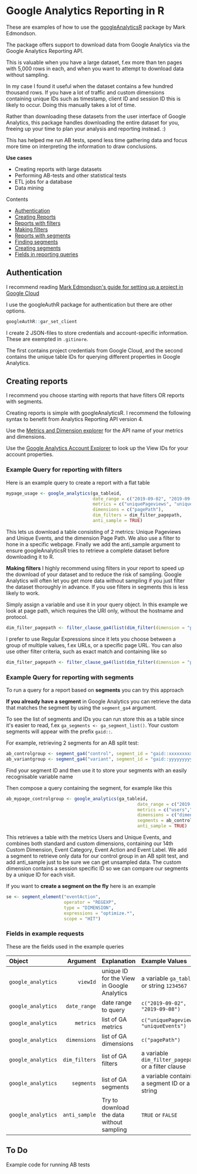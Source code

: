 # **Google Analytics Reporting in R**

These are examples of how to use the [googleAnalyticsR](https://code.markedmondson.me/googleAnalyticsR/) package by Mark Edmondson. 

The package offers support to download data from Google Analytics via the Google Analytics Reporting API. 

This is valuable when you have a large dataset, f.ex more than ten pages with 5,000 rows in each, and when you want to attempt to download data without sampling.

In my case I found it useful when the dataset contains a few hundred thousand rows. If you have a lot of traffic and custom dimensions containing unique IDs such as timestamp, client ID and session ID this is likely to occur. Doing this manually takes a lot of time.

Rather than downloading these datasets from the user interface of Google Analytics, this package handles downloading the entire dataset for you, freeing up your time to plan your analysis and reporting instead. :)

This has helped me run AB tests, spend less time gathering data and focus more time on interpreting the information to draw conclusions.

**Use cases**
* Creating reports with large datasets
* Performing AB-tests and other statistical tests
* ETL jobs for a database
* Data mining

Contents
* [Authentication]()
* [Creating Reports]()
* [Reports with filters]()
* [Making filters]()
* [Reports with segments]()
* [Finding segments]()
* [Creating segments]()
* [Fields in reporting queries]()

## **Authentication**

I recommend reading [Mark Edmondson's guide for setting up a project in Google Cloud](http://code.markedmondson.me/googleAnalyticsR/articles/setup.html#your-own-google-project)

I use the googleAuthR package for authentication but there are other options.
```r 
googleAuthR::gar_set_client
```

I create 2 JSON-files to store credentials and account-specific information. These are exempted in `.gitinore`. 

The first contains project credentials from Google Cloud, and the second contains the unique table IDs for querying different properties in Google Analytics.

## **Creating reports**
I recommend you choose starting with reports that have filters OR reports with segments. 

Creating reports is simple with googleAnalyticsR. I recommend the following syntax to benefit from Analytics Reporting API version 4.

Use the [Metrics and Dimension explorer](https://ga-dev-tools.appspot.com/dimensions-metrics-explorer/) for the API name of your metrics and dimensions.

Use the [Google Analytics Account Explorer](https://ga-dev-tools.appspot.com/account-explorer/) to look up the View IDs for your account properties.


### **Example Query for reporting with filters**

Here is an example query to create a report with a flat table
```r
mypage_usage <- google_analytics(ga_tableid,
                                 date_range = c("2019-09-02", "2019-09-08"),
                                 metrics = c("uniquePageviews", "uniqueEvents"),
                                 dimensions = c("pagePath"),
                                 dim_filters = dim_filter_pagepath,
                                 anti_sample = TRUE)

```

This lets us download a table consisting of 2 metrics: Unique Pageviews and Unique Events, and the dimension Page Path. We also use a filter to hone in a specific webpage. Finally we add the anti_sample argument to ensure googleAnalyticsR tries to retrieve a complete dataset before downloading it to R.

**Making filters**
I highly recommend using filters in your report to speed up the download of your dataset and to reduce the risk of sampling. Google Analytics will often let you get more data without sampling if you just filter the dataset thoroughly in advance. If you use filters in segments this is less likely to work.

Simply assign a variable and use it in your query object. In this example we look at page path, which requires the URI only, without the hostname and protocol.
```r
dim_filter_pagepath <- filter_clause_ga4(list(dim_filter(dimension = "pagePath", operator = "REGEXP", expressions = "^\\/(foldername)\\/(pagename)\\/$")))
```

I prefer to use Regular Expressions since it lets you choose between a group of multiple values, f.ex URLs, or a specific page URL. You can also use other filter criteria, such as exact match and containing like so

```r
dim_filter_pagepath <- filter_clause_ga4(list(dim_filter(dimension = "pagePath", operator = "EXACT", expressions = "/foldername/pagename")))
```

### **Example Query for reporting with segments**
To run a query for a report based on **segments** you can try this approach

**If you already have a segment** in Google Analytics you can retrieve the data that matches the segment by using the `segment_ga4` argument.

To see the list of segments and IDs you can run store this as a table since it's easier to read, f.ex `ga_segments <- ga_segment_list()`. Your custom segments will appear with the prefix `gaid::`.

For example, retrieving 2 segments for an AB split test:
```r
ab_controlgroup <- segment_ga4("control", segment_id = "gaid::xxxxxxxxxxxxxx")
ab_variantgroup <- segment_ga4("variant", segment_id = "gaid::yyyyyyyyyyyyyy")
```
Find your segment ID and then use it to store your segments with an easily recognisable variable name

Then compose a query containing the segment, for example like this
```r
ab_mypage_controlgroup <- google_analytics(ga_tableid,
                                                  date_range = c("2019-10-21","2019-10-23"),
                                                  metrics = c("users","uniqueEvents"),
                                                  dimensions = c("dimension14", "eventCategory", "eventAction", "eventLabel"),
                                                  segments = ab_controlgroup,
                                                  anti_sample = TRUE)
```

This retrieves a table with the metrics Users and Unique Events, and combines both standard and custom dimensions, containing our 14th Custom Dimension, Event Category, Event Action and Event Label. We add a segment to retrieve only data for our control group in an AB split test, and add anti_sample just to be sure we can get unsampled data. The custom dimension contains a session specific ID so we can compare our segments by a unique ID for each visit.

If you want to **create a segment on the fly** here is an example
```r
se <- segment_element("eventAction",
                      operator = "REGEXP",
                      type = "DIMENSION",
                      expressions = "optimize.*",
                      scope = "HIT")
```

### **Fields in example requests**
These are the fields used in the example queries

| Object | Argument | Explanation | Example Values |
| :--------- | --------: | :----------- | :--------------|
| `google_analytics` | `viewId` | unique ID for the View in Google Analytics| a variable `ga_tableid` or string `1234567` |
| `google_analytics` | `date_range` | date range to query | `c("2019-09-02", "2019-09-08")` |
| `google_analytics` | `metrics` | list of GA metrics | `c("uniquePageviews", "uniqueEvents")` |
| `google_analytics` | `dimensions` | list of GA dimensions | `c("pagePath")` |
| `google_analytics` | `dim_filters` | list of GA filters | a variable `dim_filter_pagepath` or a filter clause |
| `google_analytics` | `segments` | list of GA segments | a variable containing a segment ID or a string |
| `google_analytics` | `anti_sample` | Try to download the data without sampling | `TRUE` or `FALSE` |


## **To Do**
Example code for running AB tests
